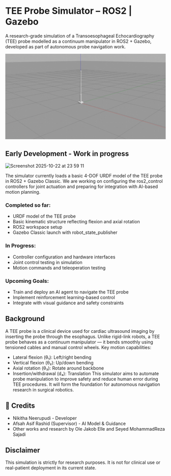 # TEE Probe Simulator – ROS2 | Gazebo

A research-grade simulation of a Transoesophageal Echocardiography (TEE) probe modelled as a continuum manipulator in ROS2 + Gazebo, developed as part of autonomous probe navigation work.

![](https://github.com/nikithanee/TEE-probe-simulator/blob/main/Untitled%20design.gif)

## Early Development - Work in progress

<img width="1423" height="811" alt="Screenshot 2025-10-22 at 23 59 11" src="https://github.com/user-attachments/assets/d6a9c987-cfcc-4bf7-89cd-d9774566d5ba" />

The simulator currently loads a basic 4-DOF URDF model of the TEE probe in ROS2 + Gazebo Classic. We are working on configuring the ros2_control controllers for joint actuation and preparing for integration with AI-based motion planning.

### Completed so far:
- URDF model of the TEE probe
- Basic kinematic structure reflecting flexion and axial rotation
- ROS2 workspace setup
- Gazebo Classic launch with robot_state_publisher
  
###  In Progress:
- Controller configuration and hardware interfaces
- Joint control testing in simulation
- Motion commands and teleoperation testing
  
### Upcoming Goals:
- Train and deploy an AI agent to navigate the TEE probe
- Implement reinforcement learning-based control
- Integrate with visual guidance and safety constraints

## Background

A TEE probe is a clinical device used for cardiac ultrasound imaging by inserting the probe through the esophagus. Unlike rigid-link robots, a TEE probe behaves as a continuum manipulator — it bends smoothly using tensioned cables and manual control wheels.
Key motion capabilities:
- Lateral flexion (θ₁): Left/right bending
- Vertical flexion (θ₂): Up/down bending
- Axial rotation (θ₃): Rotate around backbone
- Insertion/withdrawal (d₄): Translation
This simulator aims to automate probe manipulation to improve safety and reduce human error during TEE procedures. It will form the foundation for autonomous navigation research in surgical robotics.

## 👥 Credits

- Nikitha Neerupudi - Developer
- Afsah Asif Rashid (Supervisor) - AI Model & Guidance
- Other works and research by Ole Jakob Elle and Seyed MohammadReza Sajadi

## Disclaimer 
This simulation is strictly for research purposes. It is not for clinical use or real-patient deployment in its current state.
